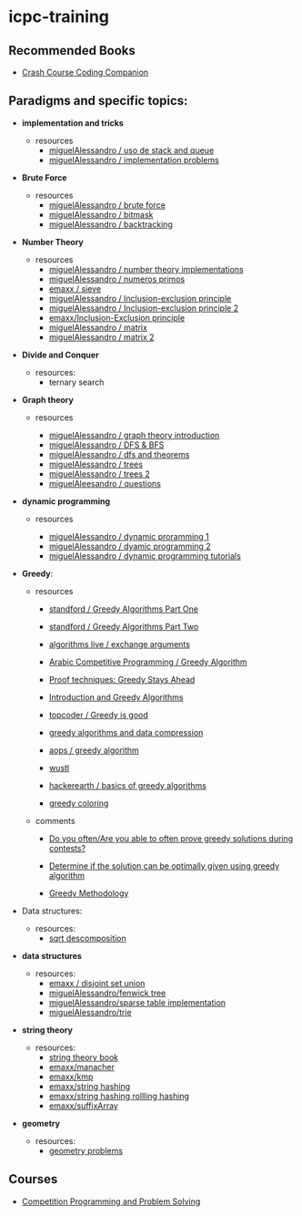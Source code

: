 # icpc-training

## Recommended Books

- [Crash Course Coding Companion](https://ucbd43bb232cffabee0a4567eba4.previews.dropboxusercontent.com/p/pdf/AAkywEParbod9WXhPVQVsPp3MVTKs3Mnfblb2iYV8g53Yc6bnuOTABJufktgQXz82W-_oe51wDVzBJgrbzv9QWkt4pAxRxk4OtNSh3muUGK-8GFpVhGS-ir1s1fTN75fSFOl-EocLlBOnxHKSiIA2sbBGiHv9pjC9mtakNuXyMBHViXHS6lzYSYMMtVyb8QWHvMgQbppHPnsEZ55r4jpnGMpmJLQh34mu_06d8bujS5Mr0bCb35nbQCAQxBbSLPvUbSlusOs-x3SwDrd7YNWc_WD9N9prxXDTbnHO707dU8ZaCEZUdDm527etJVJsLoyLgyNEt9jHD14rImDep5BMEItmMRHlqnCV4ffv5aRe8WU0QqHadxlh14ki301JmCBsa0f3wy6hj8LSgAKXBbkOcUs/p.pdf)


## Paradigms and specific topics:

- **implementation and tricks**
	- resources
		- [miguelAlessandro / uso de stack and queue](https://gist.github.com/miguelAlessandro/fbada13c9e5e23306a2b418534293f0d)
		- [miguelAlessandro / implementation problems](https://gist.github.com/miguelAlessandro/38eb23f8c4acbd988114bf52249c4c29)
		

- **Brute Force**
	- resources
		- [miguelAlessandro / brute force](https://gist.github.com/miguelAlessandro/f588d159a768dc43cc1ec9b81b27bd57)
		- [miguelAlessandro / bitmask](https://gist.github.com/miguelAlessandro/471c6f07df9a46c3c7c454bd1ed10526)
		- [miguelAlessandro / backtracking](https://gist.github.com/miguelAlessandro/e66b1022e939afdfeb738159c938ff56)
		

- **Number Theory**

	- resources
		- [miguelAlessandro / number theory implementations](https://gist.github.com/miguelAlessandro/0200e87aa7bda06e9fe2905138457b5b)
		- [miguelAlessandro / numeros primos](https://gist.github.com/miguelAlessandro/5dcaea1246638ec8ab8ecf02596b2b64)
		- [emaxx / sieve](https://cp-algorithms.com/algebra/sieve-of-eratosthenes.html)
		- [miguelAlessandro / Inclusion-exclusion principle](https://gist.github.com/miguelAlessandro/c9f0440dbc2d6ab7a645629e571c4a72)
		- [miguelAlessandro / Inclusion-exclusion principle 2](https://gist.github.com/peon-pasado/ddce7620bc8830d65ad2f67ad6289887)
		- [emaxx/Inclusion-Exclusion principle](https://cp-algorithms.com/combinatorics/inclusion-exclusion.html)
		- [miguelAlessandro / matrix](https://gist.github.com/miguelAlessandro/4ac9fb98c0a7b319c7bb5bd728193cbb)
		- [miguelAlessandro / matrix 2](https://gist.github.com/peon-pasado/d60f31111df25b8f30df925a2a958ed0)
		
- **Divide and Conquer**
	- resources:
		- ternary search

- **Graph theory**

	- resources
	
		- [miguelAlessandro / graph theory introduction](https://github.com/miguelAlessandro/CompetitiveProgramming/blob/master/classes/graph_theory_1.md)
		- [miguelAlessandro / DFS & BFS](https://github.com/miguelAlessandro/CompetitiveProgramming/blob/master/classes/DFS_BFS.md)
		- [miguelAlessandro / dfs and theorems](https://github.com/miguelAlessandro/CompetitiveProgramming/blob/master/classes/DFS.md)
		- [miguelAlessandro / trees](https://gist.github.com/miguelAlessandro/e2164e68e4e5e38e2d40d8737681f3c0)
		- [miguelAlessandro / trees 2](https://gist.github.com/miguelAlessandro/9c91f9faeca68118c7da9b86b3161a83)
		- [miguelAleesandro / questions](https://gist.github.com/miguelAlessandro/1b88b09502d2ac4f73488b953ccb25cc)
		

- **dynamic programming**

	- resources 
		
		- [miguelAlessandro / dynamic proramming 1](https://github.com/miguelAlessandro/CompetitiveProgramming/blob/master/classes/dynamic_programming.ipynb)
		- [miguelAlessandro / dyamic programming 2](https://github.com/miguelAlessandro/CompetitiveProgramming/blob/master/classes/dynamic_programming_2.md)
		- [miguelAlessandro / dynamic programming tutorials](https://gist.github.com/miguelAlessandro/2697c01ce5fecca035b42d6ff8d37294)
		
		

- **Greedy**:

	- resources
	
		- [standford / Greedy Algorithms Part One](https://web.stanford.edu/class/archive/cs/cs161/cs161.1138/lectures/13/Small13.pdf)

		- [standford / Greedy Algorithms Part Two](http://web.stanford.edu/class/archive/cs/cs161/cs161.1138/lectures/14/Small14.pdf)
		
		- [algorithms live / exchange arguments](https://www.youtube.com/watch?v=Oq1seKJvfQU)

		- [Arabic Competitive Programming / Greedy Algorithm](https://www.youtube.com/watch?v=iXxP_liQklk&list=PLPt2dINI2MIbJYBTHmRuZuGLIP5PnkzMH&index=1)
	
		- [Proof techniques: Greedy Stays Ahead](http://www.cs.cornell.edu/courses/cs482/2003su/handouts/greedy_ahead.pdf)

		- [Introduction and Greedy Algorithms](http://pages.cs.wisc.edu/~shuchi/courses/787-F09/scribe-notes/lec1.pdf)

		- [topcoder / Greedy is good](https://www.topcoder.com/community/competitive-programming/tutorials/greedy-is-good/)

		- [greedy algorithms and data compression](https://www.cs.upc.edu/~mjserna/docencia/grauA/T19/Greedyfib.pdf)
	
		- [aops / greedy algorithm](https://artofproblemsolving.com/wiki/index.php/Greedy_algorithm)

		- [wustl](https://www.cse.wustl.edu/~sg/CSE441_FL04/practice.html)

		- [hackerearth / basics of greedy algorithms](https://www.hackerearth.com/practice/algorithms/greedy/basics-of-greedy-algorithms/practice-problems/)
	
		- [greedy coloring](https://en.wikipedia.org/wiki/Greedy_coloring)

	- comments	

		- [Do you often/Are you able to often prove greedy solutions during contests?](https://codeforces.com/blog/entry/56652)

		- [Determine if the solution can be optimally given using greedy algorithm](https://stackoverflow.com/questions/11522834/determine-if-the-solution-can-be-optimally-given-using-greedy-algorithm)

		- [Greedy Methodology](https://www.cse.wustl.edu/~sg/CSE441_FL04/greedy-methodology.pdf)


- Data structures:
	- resources:
		- [sqrt descomposition](https://gist.github.com/miguelAlessandro/eff2bd6884e9ce06d7dda18368ebb0a6)
		
- **data structures**
	- resources:
		- [emaxx / disjoint set union](https://cp-algorithms.com/data_structures/disjoint_set_union.html)
		- [miguelAlessandro/fenwick tree](https://gist.github.com/miguelAlessandro/8e99bf136259ebe7c1fd769027ed3154)
		- [miguelAlessandro/sparse table implementation](https://gist.github.com/miguelAlessandro/7d3f60ca83ce8c630e17adbcfaefaa83)
		- [miguelAlessandro/trie](https://gist.github.com/peon-pasado/eabb2247e91186727aa0ef7eb8063d30)	
	
	
- **string theory**
	- resources:
		- [string theory book](https://gist.github.com/miguelAlessandro/40f40abe5106d196b5d5d09d84ec8a1d)
		- [emaxx/manacher](https://cp-algorithms.com/string/manacher.html)
		- [emaxx/kmp](https://cp-algorithms.com/string/prefix-function.html)
		- [emaxx/string hashing](https://cp-algorithms.com/string/string-hashing.html)
		- [emaxx/string hashing rollling hashing](https://cp-algorithms.com/string/rabin-karp.html)
		- [emaxx/suffixArray](https://cp-algorithms.com/string/suffix-array.html)
		
		
- **geometry**
	- resources:
		- [geometry problems](https://gist.github.com/miguelAlessandro/0e431d3088fe5c476ff9e6ed32d5d968)
		



## Courses

- [Competition Programming and Problem Solving](https://contest.cs.cmu.edu/295/f17/)
